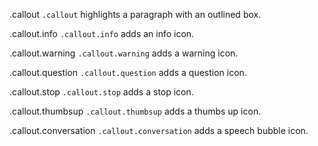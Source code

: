 <!SLIDE >

.callout `.callout` highlights a paragraph with an outlined box.

.callout.info `.callout.info` adds an info icon.

.callout.warning `.callout.warning` adds a warning icon.

.callout.question `.callout.question` adds a question icon.

.callout.stop `.callout.stop` adds a stop icon.

.callout.thumbsup `.callout.thumbsup` adds a thumbs up icon.

.callout.conversation `.callout.conversation` adds a speech bubble icon.
